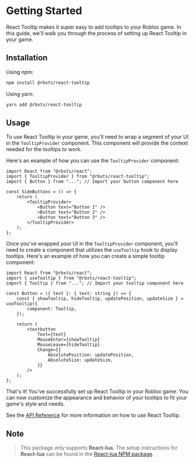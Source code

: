 # Getting Started

React Tooltip makes it super easy to add tooltips to your Roblox game. In this guide, we'll walk you through the process of setting up React Tooltip in your game.

## Installation

Using npm:

```bash
npm install @rbxts/react-tooltip
```

Using yarn:

```bash
yarn add @rbxts/react-tooltip
```

## Usage

To use React Tooltip in your game, you'll need to wrap a segment of your UI in the `TooltipProvider` component. This component will provide the context needed for the tooltips to work.

Here's an example of how you can use the `TooltipProvider` component:

```tsx
import React from "@rbxts/react";
import { TooltipProvider } from "@rbxts/react-tooltip";
import { Button } from "..."; // Import your button component here

const SideButtons = () => {
	return (
		<TooltipProvider>
			<Button text="Button 1" />
			<Button text="Button 2" />
			<Button text="Button 3" />
		</TooltipProvider>
	);
};
```

Once you've wrapped your UI in the `TooltipProvider` component, you'll
need to create a component that utilizes the `useTooltip` hook to display tooltips. Here's an example of how you can create a simple tooltip component:

```tsx
import React from "@rbxts/react";
import { useTooltip } from "@rbxts/react-tooltip";
import { Tooltip } from "..."; // Import your tooltip component here

const Button = ({ text }: { text: string }) => {
	const { showTooltip, hideTooltip, updatePosition, updateSize } = useTooltip({
		component: Tooltip,
	});

	return (
		<textbutton
			Text={text}
			MouseEnter={showTooltip}
			MouseLeave={hideTooltip}
			Change={{
				AbsolutePosition: updatePosition,
				AbsoluteSize: updateSize,
			}}
		/>
	);
};
```

That's it! You've successfully set up React Tooltip in your Roblox game. You can now customize the appearance and behavior of your tooltips to fit your game's style and needs.

See the [API Reference](/api) for more information on how to use React Tooltip.

## Note

> This package _only_ supports **React-lua**. The setup instructions for **React-lua** can be found in the [React-lua NPM package](https://www.npmjs.com/package/@rbxts/react).
